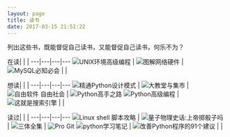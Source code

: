 ```yaml
---
layout: page
title: 读书 
date: 2017-03-15 21:51:22
---
```

<style>
table td {
    width: 25%;
    padding: 5px;
}
tbody img {
    height: 200px;
}
td span {
    display: inline-block;
    width: 100%;
    text-align: center;
    font-size: small;
}
</style>




列出这些书，既能督促自己读书，又能督促自己读书，何乐不为？

在读|  |  |
---|---|---|---
![UNIX环境高级编程][unix_programing] | ![图解网络硬件][graphic_analysis_net_device] | ![MySQL必知必会][mysql_crash_course] | |

想读|  |  |
---|---|---|---
![精通Python设计模式][python_design_patterns] | ![大教堂与集市][cathedral_bazaar] | ![自由软件 自由社会][free_software_free_society] | ![Python高手之路][hacker_guide_to_python] 
![Python高级编程][expert_python_programing] |  ![这就是搜索引擎][this_is_search_engine] | |

读过|  |  |
---|---|---|---
![Linux shell 脚本攻略][linux_shell_cookbook] | ![量子物理史话:上帝掷骰子吗][does_god_play_dice] | ![三体全集][three_body] | ![Pro Git][pro_git]
![python学习笔记][python_notes] | ![改善Python程序的91个建议][91_suggestion]  | |


[does_god_play_dice]: reading/index/does_god_play_dice.jpg
[three_body]: reading/index/three_body.jpg
[linux_shell_cookbook]: reading/index/linux_shell_cookbook.jpg
[mysql_crash_course]: reading/index/mysql_crash_course.jpg
[pro_git]: reading/index/pro_git.jpg
[cs_foundation]: reading/index/foundation_of_computer_science.jpg
[python_design_patterns]: reading/index/python_design_patterns.jpg
[this_is_search_engine]: reading/index/this_is_search_engine.jpg
[unix_programing]: reading/index/unix_programing.jpg
[cathedral_bazaar]: reading/index/cathedral_bazaar.gif
[free_software_free_society]: reading/index/free_software_free_society.png
[python_notes]: reading/index/python_notes.png
[91_suggestion]: reading/index/91_suggestion_improve_python.jpg
[expert_python_programing]: reading/index/expert_python_programing.jpg
[hacker_guide_to_python]: reading/index/hacker_guide_to_python.jpg
[graphic_analysis_net_device]: reading/index/graphic_analysis_net_device.jpg
